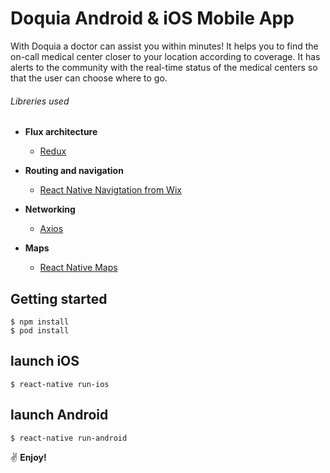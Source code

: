 # Doquia Android & iOS Mobile App
With Doquia a doctor can assist you within minutes! It helps you to find the on-call medical center closer to your location according to coverage. It has alerts to the community with the real-time status of the medical centers so that the user can choose where to go.

###### Libreries used

- **Flux architecture**
  -  [Redux](https://redux.js.org/introduction) 
  
- **Routing and navigation**
  -  [React Native Navigtation from Wix](https://github.com/wix/react-native-navigation)   
  
- **Networking**
  -  [Axios](https://github.com/axios/axios)   

- **Maps**
  -  [React Native Maps](https://github.com/react-community/react-native-maps)   

## Getting started
```
$ npm install
$ pod install
```

## launch iOS
``$ react-native run-ios``

## launch Android
``$ react-native run-android``

:v: **Enjoy!**


